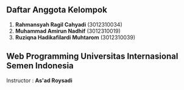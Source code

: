## Daftar Anggota Kelompok  

1. **Rahmansyah Ragil Cahyadi** (3012310034)  
2. **Muhammad Amirun Nadhif** (3012310019)  
3. **Ruziqna Hadikafilardi Muhtarom** (3012310039)  

## Web Programming Universitas Internasional Semen Indonesia
Instructor : **As'ad Roysadi**
